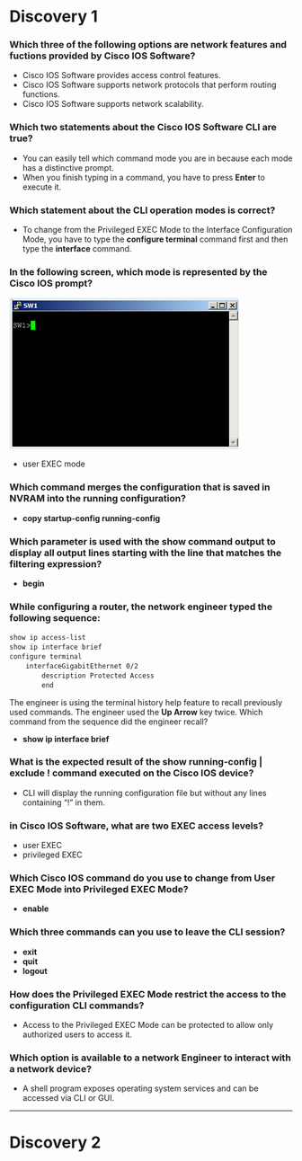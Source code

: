 # Discovery 1

### Which three of the following options are network features and fuctions provided by Cisco IOS Software?

- Cisco IOS Software provides access control features.
- Cisco IOS Software supports network protocols that perform routing functions.
- Cisco IOS Software supports network scalability.

### Which two statements about the Cisco IOS Software CLI are true?

- You can easily tell which command mode you are in because each mode has a distinctive prompt.
- When you finish typing in a command, you have to press **Enter** to execute it.

### Which statement about the CLI operation modes is correct?

- To change from the Privileged EXEC Mode to the Interface Configuration Mode, you have to type the **configure terminal** command first and then type the **interface** command.

### In the following screen, which mode is represented by the Cisco IOS prompt?

![picture1.png](https://github.com/solosoyfranco/CCNA/blob/master/Questions/picture1.png)

- user EXEC mode

### Which command merges the configuration that is saved in NVRAM into the running configuration?

- **copy startup-config running-config**

### Which parameter is used with the show command output to display all output lines starting with the line that matches the filtering expression?

- **begin**

### While configuring a router, the network engineer typed the following sequence:

```bash
show ip access-list
show ip interface brief
configure terminal
	interfaceGigabitEthernet 0/2
		description Protected Access
		end
```

The engineer is using the terminal history help feature to recall previously used commands. The engineer used the **Up Arrow** key twice. Which command from the sequence did the engineer recall?

- **show ip interface brief**

### What is the expected result of the show running-config | exclude ! command executed on the Cisco IOS device?

- CLI will display the running configuration file but without any lines containing “!” in them.

### in Cisco IOS Software, what are two EXEC access levels?

- user EXEC
- privileged EXEC

### Which Cisco IOS command do you use to change from User EXEC Mode into Privileged EXEC Mode?

- **enable**

### Which three commands can you use to leave the CLI session?

- **exit**
- **quit**
- **logout**

### How does the Privileged EXEC Mode restrict the access to the configuration CLI commands?

- Access to the Privileged EXEC Mode can be protected to allow only authorized users to access it.

### Which option is available to a network Engineer to interact with a network device?

- A shell program exposes operating system services and can be accessed via CLI or GUI.

---


# Discovery 2